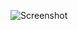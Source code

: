 ![Screenshot](https://raw.githubusercontent.com/Cryakl/Ultimate-RAT-Collection/refs/heads/main/HavRat/Hav-Rat%201.3.1/Screenshot.png)
